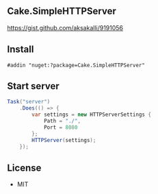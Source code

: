 ## Cake.SimpleHTTPServer

https://gist.github.com/aksakalli/9191056

## Install

```
#addin "nuget:?package=Cake.SimpleHTTPServer"
```

## Start server

```csharp
Task("server")
    .Does(() => {
        var settings = new HTTPServerSettings {
            Path = "./",
            Port = 8080
        };
        HTTPServer(settings);
    });
```

## License

- MIT